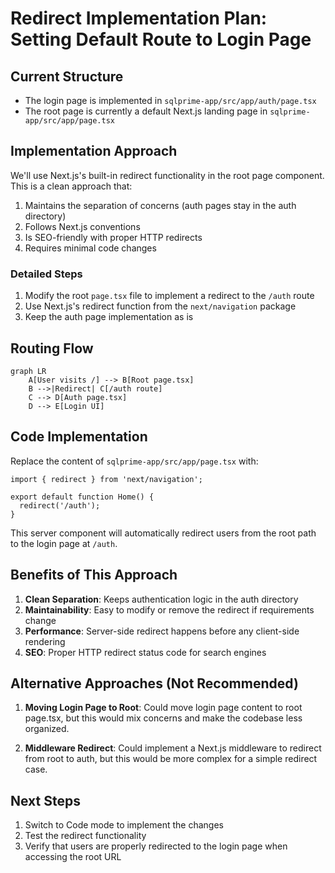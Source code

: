 # Redirect Implementation Plan: Setting Default Route to Login Page

## Current Structure
- The login page is implemented in `sqlprime-app/src/app/auth/page.tsx`
- The root page is currently a default Next.js landing page in `sqlprime-app/src/app/page.tsx`

## Implementation Approach

We'll use Next.js's built-in redirect functionality in the root page component. This is a clean approach that:
1. Maintains the separation of concerns (auth pages stay in the auth directory)
2. Follows Next.js conventions
3. Is SEO-friendly with proper HTTP redirects
4. Requires minimal code changes

### Detailed Steps

1. Modify the root `page.tsx` file to implement a redirect to the `/auth` route
2. Use Next.js's redirect function from the `next/navigation` package
3. Keep the auth page implementation as is

## Routing Flow

```mermaid
graph LR
    A[User visits /] --> B[Root page.tsx]
    B -->|Redirect| C[/auth route]
    C --> D[Auth page.tsx]
    D --> E[Login UI]
```

## Code Implementation

Replace the content of `sqlprime-app/src/app/page.tsx` with:

```tsx
import { redirect } from 'next/navigation';

export default function Home() {
  redirect('/auth');
}
```

This server component will automatically redirect users from the root path to the login page at `/auth`.

## Benefits of This Approach

1. **Clean Separation**: Keeps authentication logic in the auth directory
2. **Maintainability**: Easy to modify or remove the redirect if requirements change
3. **Performance**: Server-side redirect happens before any client-side rendering
4. **SEO**: Proper HTTP redirect status code for search engines

## Alternative Approaches (Not Recommended)

1. **Moving Login Page to Root**: Could move login page content to root page.tsx, but this would mix concerns and make the codebase less organized.

2. **Middleware Redirect**: Could implement a Next.js middleware to redirect from root to auth, but this would be more complex for a simple redirect case.

## Next Steps

1. Switch to Code mode to implement the changes
2. Test the redirect functionality
3. Verify that users are properly redirected to the login page when accessing the root URL
